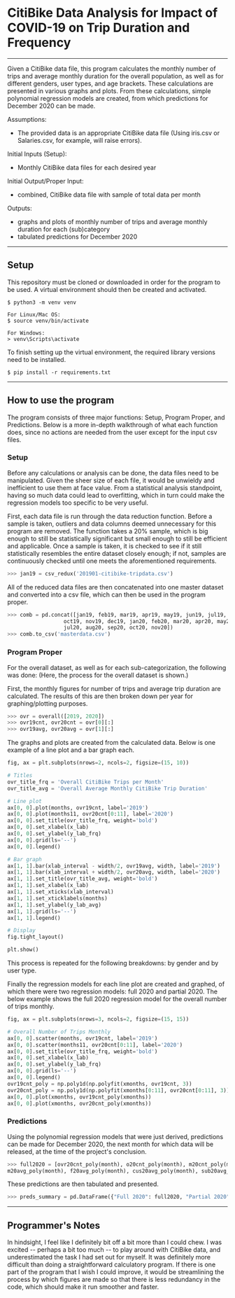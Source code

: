 # CitiBike Data Analysis for Impact of COVID-19 on Trip Duration and Frequency

---

Given a CitiBike data file, this program calculates the monthly number of trips and average monthly duration for the overall population, as well as for different genders, user types, and age brackets. These calculations are presented in various graphs and plots. From these calculations, simple polynomial regression models are created, from which predictions for December 2020 can be made.

Assumptions:
* The provided data is an appropriate CitiBike data file (Using iris.csv or Salaries.csv, for example, will raise errors).

Initial Inputs (Setup):
* Monthly CitiBike data files for each desired year

Initial Output/Proper Input:
* combined, CitiBike data file with sample of total data per month

Outputs:
* graphs and plots of monthly number of trips and average monthly duration for each (sub)category
* tabulated predictions for December 2020

---

## Setup

This repository must be cloned or downloaded in order for the program to be used.
A virtual environment should then be created and activated.

```
$ python3 -m venv venv
```

```
For Linux/Mac OS:
$ source venv/bin/activate

For Windows:
> venv\Scripts\activate
```

To finish setting up the virtual environment, the required library versions need to be installed.

```
$ pip install -r requirements.txt
```

---

## How to use the program

The program consists of three major functions: Setup, Program Proper, and Predictions. Below is a more in-depth walkthrough of what each function does, since no actions are needed from the user except for the input csv files.

### Setup

Before any calculations or analysis can be done, the data files need to be manipulated. Given the sheer size of each file, it would be unwieldy and inefficient to use them at face value. From a statistical analysis standpoint, having so much data could lead to overfitting, which in turn could make the regression models too specific to be very useful.

First, each data file is run through the data reduction function. Before a sample is taken, outliers and data columns deemed unnecessary for this program are removed. The function takes a 20% sample, which is big enough to still be statistically significant but small enough to still be efficient and applicable. Once a sample is taken, it is checked to see if it still statistically resembles the entire dataset closely enough; if not, samples are continuously checked until one meets the aforementioned requirements.

```python
>>> jan19 = csv_redux('201901-citibike-tripdata.csv')
```

All of the reduced data files are then concatenated into one master dataset and converted into a csv file, which can then be used in the program proper.

```python
>>> comb = pd.concat([jan19, feb19, mar19, apr19, may19, jun19, jul19, aug19, sep19,
                  oct19, nov19, dec19, jan20, feb20, mar20, apr20, may20, jun20,
                  jul20, aug20, sep20, oct20, nov20])
>>> comb.to_csv('masterdata.csv')
```

### Program Proper

For the overall dataset, as well as for each sub-categorization, the following was done: (Here, the process for the overall dataset is shown.)

First, the monthly figures for number of trips and average trip duration are calculated. The results of this are then broken down per year for graphing/plotting purposes.

```python
>>> ovr = overall([2019, 2020])
>>> ovr19cnt, ovr20cnt = ovr[0][:]
>>> ovr19avg, ovr20avg = ovr[1][:]
```

The graphs and plots are created from the calculated data. Below is one example of a line plot and a bar graph each.

```python
fig, ax = plt.subplots(nrows=2, ncols=2, figsize=(15, 10))

# Titles
ovr_title_frq = 'Overall CitiBike Trips per Month'
ovr_title_avg = 'Overall Average Monthly CitiBike Trip Duration'

# Line plot
ax[0, 0].plot(months, ovr19cnt, label='2019')
ax[0, 0].plot(months11, ovr20cnt[0:11], label='2020')
ax[0, 0].set_title(ovr_title_frq, weight='bold')
ax[0, 0].set_xlabel(x_lab)
ax[0, 0].set_ylabel(y_lab_frq)
ax[0, 0].grid(ls='--')
ax[0, 0].legend()

# Bar graph
ax[1, 1].bar(xlab_interval - width/2, ovr19avg, width, label='2019')
ax[1, 1].bar(xlab_interval + width/2, ovr20avg, width, label='2020')
ax[1, 1].set_title(ovr_title_avg, weight='bold')
ax[1, 1].set_xlabel(x_lab)
ax[1, 1].set_xticks(xlab_interval)
ax[1, 1].set_xticklabels(months)
ax[1, 1].set_ylabel(y_lab_avg)
ax[1, 1].grid(ls='--')
ax[1, 1].legend()

# Display
fig.tight_layout()

plt.show()
```

This process is repeated for the following breakdowns: by gender and by user type.

Finally the regression models for each line plot are created and graphed, of which there were two regression models: full 2020 and partial 2020. The below example shows the full 2020 regression model for the overall number of trips monthly.

```python
fig, ax = plt.subplots(nrows=3, ncols=2, figsize=(15, 15))

# Overall Number of Trips Monthly
ax[0, 0].scatter(months, ovr19cnt, label='2019')
ax[0, 0].scatter(months11, ovr20cnt[0:11], label='2020')
ax[0, 0].set_title(ovr_title_frq, weight='bold')
ax[0, 0].set_xlabel(x_lab)
ax[0, 0].set_ylabel(y_lab_frq)
ax[0, 0].grid(ls='--')
ax[0, 0].legend()
ovr19cnt_poly = np.poly1d(np.polyfit(xmonths, ovr19cnt, 3))
ovr20cnt_poly = np.poly1d(np.polyfit(xmonths[0:11], ovr20cnt[0:11], 3))
ax[0, 0].plot(xmonths, ovr19cnt_poly(xmonths))
ax[0, 0].plot(xmonths, ovr20cnt_poly(xmonths))
```

### Predictions

Using the polynomial regression models that were just derived, predictions can be made for December 2020, the next month for which data will be released, at the time of the project's conclusion.

```python
>>> full2020 = [ovr20cnt_poly(month), o20cnt_poly(month), m20cnt_poly(month), f20cnt_poly(month), cus20cnt_poly(month), sub20cnt_poly(month), ovr20avg_poly(month), o20avg_poly(month),
m20avg_poly(month), f20avg_poly(month), cus20avg_poly(month), sub20avg_poly(month)]
```

These predictions are then tabulated and presented.
```python
>>> preds_summary = pd.DataFrame({"Full 2020": full2020, "Partial 2020": part2020})
```

---

## Programmer's Notes

In hindsight, I feel like I definitely bit off a bit more than I could chew. I was
excited -- perhaps a bit too much -- to play around with CitiBike data, and underestimated
the task I had set out for myself. It was definitely more difficult than doing a straightforward
calculatory program. If there is one part of the program that I wish I could improve, it would be
streamlining the process by which figures are made so that there is less redundancy in the code,
which should make it run smoother and faster.
